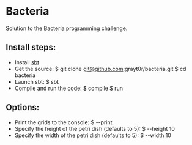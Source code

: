 # Bacteria

Solution to the Bacteria programming challenge.

## Install steps:

* Install [sbt](https://github.com/harrah/xsbt)
* Get the source:
		$ git clone git@github.com:grayt0r/bacteria.git
		$ cd bacteria
* Launch sbt:
	$ sbt
* Compile and run the code:
	$ compile
	$ run

## Options:

* Print the grids to the console:
	$ --print
* Specify the height of the petri dish (defaults to 5):
	$ --height 10
* Specify the width of the petri dish (defaults to 5):
	$ --width 10
